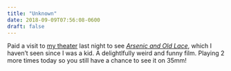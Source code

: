 ```yaml
---
title: "Unknown"
date: 2018-09-09T07:56:08-0600
draft: false
---
```


Paid a visit to [my theater](https://www.trylon.org) last night to see [_Arsenic and Old Lace_](https://www.imdb.com/title/tt0036613/?ref_=nv_sr_1), which I haven’t seen since I was a kid. A delightlfully weird and funny film. Playing 2 more times today so you still have a chance to see it on 35mm!
